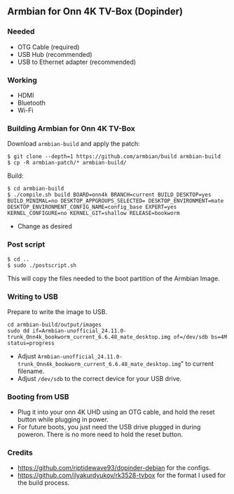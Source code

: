 ## Armbian for Onn 4K TV-Box (Dopinder)

### Needed

* OTG Cable (required)
* USB Hub (recommended)
* USB to Ethernet adapter (recommended)

### Working

- HDMI
- Bluetooth
- Wi-Fi

### Building Armbian for Onn 4K TV-Box

Download `armbian-build` and apply the patch:

```
$ git clone --depth=1 https://github.com/armbian/build armbian-build
$ cp -R armbian-patch/* armbian-build/
```

Build:

```
$ cd armbian-build
$ ./compile.sh build BOARD=onn4k BRANCH=current BUILD_DESKTOP=yes BUILD_MINIMAL=no DESKTOP_APPGROUPS_SELECTED= DESKTOP_ENVIRONMENT=mate DESKTOP_ENVIRONMENT_CONFIG_NAME=config_base EXPERT=yes KERNEL_CONFIGURE=no KERNEL_GIT=shallow RELEASE=bookworm
```

* Change as desired

### Post script

```
$ cd ..
$ sudo ./postscript.sh
```

This will copy the files needed to the boot partition of the Armbian Image.

### Writing to USB

Prepare to write the image to USB.

``` 
cd armbian-build/output/images
sudo dd if=Armbian-unofficial_24.11.0-trunk_Onn4k_bookworm_current_6.6.48_mate_desktop.img of=/dev/sdb bs=4M status=progress
```
* Adjust `Armbian-unofficial_24.11.0-trunk_Onn4k_bookworm_current_6.6.48_mate_desktop.img`" to current filename.
* Adjust `/dev/sdb` to the correct device for your USB drive.

### Booting from USB


* Plug it into your onn 4K UHD using an OTG cable, and hold the reset button while plugging in power.
* For future boots, you just need the USB drive plugged in during poweron. There is no more need to hold the reset button.

### Credits
* https://github.com/riptidewave93/dopinder-debian for the configs.
* https://github.com/ilyakurdyukov/rk3528-tvbox for the format I used for the build process.
